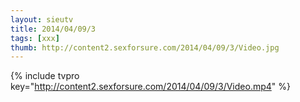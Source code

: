 ```yaml
--- 
layout: sieutv
title: 2014/04/09/3
tags: [xxx]
thumb: http://content2.sexforsure.com/2014/04/09/3/Video.jpg
---
```

{% include tvpro key="http://content2.sexforsure.com/2014/04/09/3/Video.mp4" %} 
